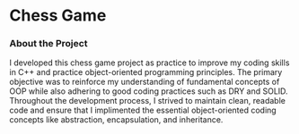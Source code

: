 <!-- ABOUT THE PROJECT -->
# Chess Game

### About the Project

I developed this chess game project as practice to improve my coding skills in C++ and practice object-oriented programming principles. The primary objective was to reinforce my understanding of fundamental concepts of OOP while also adhering to good coding practices such as DRY and SOLID. Throughout the development process, I strived to maintain clean, readable code and ensure that I implimented the essential object-oriented coding concepts like abstraction, encapsulation, and inheritance.



